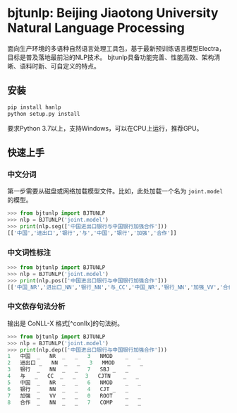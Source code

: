 # bjtunlp: Beijing Jiaotong University Natural Language Processing

面向生产环境的多语种自然语言处理工具包，基于最新预训练语言模型Electra，目标是普及落地最前沿的NLP技术。
bjtunlp具备功能完善、性能高效、架构清晰、语料时新、可自定义的特点。


 ## 安装

```bash
pip install hanlp
python setup.py install
```

要求Python 3.7以上，支持Windows，可以在CPU上运行，推荐GPU。

## 快速上手

### 中文分词

第一步需要从磁盘或网络加载模型文件。比如，此处加载一个名为 `joint.model` 的模型。

```python
>>> from bjtunlp import BJTUNLP
>>> nlp = BJTUNLP('joint.model')
>>> print(nlp.seg(['中国进出口银行与中国银行加强合作']))
[['中国','进出口','银行','与','中国','银行','加强','合作']]
```
### 中文词性标注
```python
>>> from bjtunlp import BJTUNLP
>>> nlp = BJTUNLP('joint.model')
>>> print(nlp.pos(['中国进出口银行与中国银行加强合作']))
[['中国_NR','进出口_NN','银行_NN','与_CC','中国_NR','银行_NN','加强_VV','合作_NN']]
```

### 中文依存句法分析
输出是 CoNLL-X 格式[^conllx]的句法树。
```python
>>> from bjtunlp import BJTUNLP
>>> nlp = BJTUNLP('joint.model')
>>> print(nlp.dep(['中国进出口银行与中国银行加强合作']))
1	中国	_	NR	_	_	3	NMOD	_	_
2	进出口	_	NN	_	_	3	MMOD	_	_
3	银行	_	NN	_	_	7	SBJ	_	_
4	与	_	CC	_	_	3	CJTN	_	_
5	中国	_	NR	_	_	6	NMOD	_	_
6	银行	_	NN	_	_	4	CJT	_	_
7	加强	_	VV	_	_	0	ROOT	_	_
8	合作	_	NN	_	_	7	COMP	_	_
```
